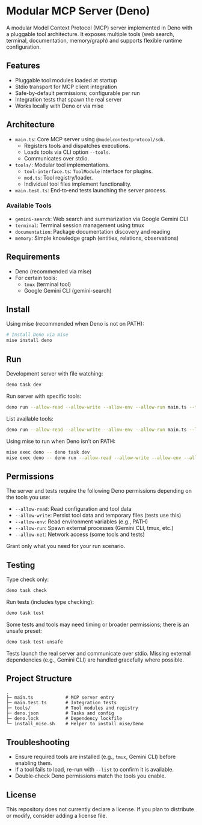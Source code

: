 # Modular MCP Server (Deno)

A modular Model Context Protocol (MCP) server implemented in Deno with a pluggable tool architecture. It exposes multiple tools (web search, terminal, documentation, memory/graph) and supports flexible runtime configuration.

## Features

- Pluggable tool modules loaded at startup
- Stdio transport for MCP client integration
- Safe-by-default permissions; configurable per run
- Integration tests that spawn the real server
- Works locally with Deno or via mise

## Architecture

- `main.ts`: Core MCP server using `@modelcontextprotocol/sdk`.
  - Registers tools and dispatches executions.
  - Loads tools via CLI option `--tools`.
  - Communicates over stdio.
- `tools/`: Modular tool implementations.
  - `tool-interface.ts`: `ToolModule` interface for plugins.
  - `mod.ts`: Tool registry/loader.
  - Individual tool files implement functionality.
- `main.test.ts`: End‑to‑end tests launching the server process.

### Available Tools

- `gemini-search`: Web search and summarization via Google Gemini CLI
- `terminal`: Terminal session management using tmux
- `documentation`: Package documentation discovery and reading
- `memory`: Simple knowledge graph (entities, relations, observations)

## Requirements

- Deno (recommended via mise)
- For certain tools:
  - `tmux` (terminal tool)
  - Google Gemini CLI (gemini-search)

## Install

Using mise (recommended when Deno is not on PATH):

```bash
# Install Deno via mise
mise install deno
```

## Run

Development server with file watching:

```bash
deno task dev
```

Run server with specific tools:

```bash
deno run --allow-read --allow-write --allow-env --allow-run main.ts --tools gemini-search,terminal
```

List available tools:

```bash
deno run --allow-read --allow-write --allow-env --allow-run main.ts --list
```

Using mise to run when Deno isn’t on PATH:

```bash
mise exec deno -- deno task dev
mise exec deno -- deno run --allow-read --allow-write --allow-env --allow-run main.ts --tools gemini-search
```

## Permissions

The server and tests require the following Deno permissions depending on the tools you use:

- `--allow-read`: Read configuration and tool data
- `--allow-write`: Persist tool data and temporary files (tests use this)
- `--allow-env`: Read environment variables (e.g., PATH)
- `--allow-run`: Spawn external processes (Gemini CLI, tmux, etc.)
- `--allow-net`: Network access (some tools and tests)

Grant only what you need for your run scenario.

## Testing

Type check only:

```bash
deno task check
```

Run tests (includes type checking):

```bash
deno task test
```

Some tests and tools may need timing or broader permissions; there is an unsafe preset:

```bash
deno task test-unsafe
```

Tests launch the real server and communicate over stdio. Missing external dependencies (e.g., Gemini CLI) are handled gracefully where possible.

## Project Structure

```
.
├─ main.ts            # MCP server entry
├─ main.test.ts       # Integration tests
├─ tools/             # Tool modules and registry
├─ deno.json          # Tasks and config
├─ deno.lock          # Dependency lockfile
└─ install_mise.sh    # Helper to install mise/Deno
```

## Troubleshooting

- Ensure required tools are installed (e.g., `tmux`, Gemini CLI) before enabling them.
- If a tool fails to load, re-run with `--list` to confirm it is available.
- Double‑check Deno permissions match the tools you enable.

## License

This repository does not currently declare a license. If you plan to distribute or modify, consider adding a license file.


